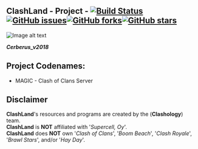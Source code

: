 ## ClashLand - Project - [![Build Status](https://dev.azure.com/Antzsmt/ClashLand/_apis/build/status/ClashLand?branchName=master)](https://dev.azure.com/Antzsmt/ClashLand/_build/latest?definitionId=2&branchName=master)[![GitHub issues](https://img.shields.io/github/issues/antzsmt/ClashLand)](https://github.com/antzsmt/ClashLand/issues)[![GitHub forks](https://img.shields.io/github/forks/antzsmt/ClashLand)](https://github.com/antzsmt/ClashLand/network)[![GitHub stars](https://img.shields.io/github/stars/antzsmt/ClashLand)](https://github.com/antzsmt/ClashLand/stargazers)

![Image alt text](https://snipboard.io/sRec9M.jpg)

***Cerberus_v2018***


## Project Codenames:
* MAGIC - Clash of Clans Server

## Disclaimer
**ClashLand**'s resources and programs are created by the (**Clashology**) team.  
**ClashLand** is **NOT** affiliated with '_Supercell, Oy_'.  
**ClashLand** does **NOT** own '_Clash of Clans_', '_Boom Beach_', '_Clash Royale_', '_Brawl Stars_', and/or '_Hay Day_'.
